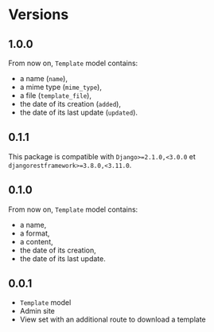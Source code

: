 # Versions

## 1.0.0

From now on, `Template` model contains:

* a name (`name`),
* a mime type (`mime_type`),
* a file (`template_file`),
* the date of its creation (`added`),
* the date of its last update (`updated`).

## 0.1.1

This package is compatible with `Django>=2.1.0,<3.0.0` et `djangorestframework>=3.8.0,<3.11.0`.

## 0.1.0

From now on, `Template` model contains:

* a name,
* a format,
* a content,
* the date of its creation,
* the date of its last update.

## 0.0.1

* `Template` model
* Admin site
* View set with an additional route to download a template
